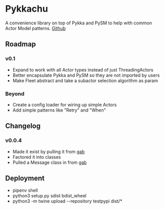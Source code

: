 # Pykkachu

A convenience library on top of Pykka and PySM to help with common Actor Model patterns.
[Github](https://github.com/amcknight/pykkachu)

## Roadmap
### v0.1
- Expand to work with all Actor types instead of just ThreadingActors
- Better encapsulate Pykka and PySM so they are not imported by users
- Make Fleet abstract and take a subactor selection algorithm as param
### Beyond
- Create a config loader for wiring up simple Actors
- Add simple patterns like "Retry" and "When"

## Changelog
### v0.0.4
- Made it exist by pulling it from [gab](https://github.com/amcknight/gab)
- Factored it into classes
- Pulled a Message class in from [gab](https://github.com/amcknight/gab)

## Deployment

- pipenv shell
- python3 setup.py sdist bdist_wheel
- python3 -m twine upload --repository testpypi dist/*